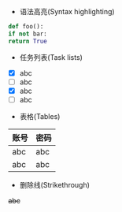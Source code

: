 * 语法高亮(Syntax highlighting)

```python
def foo():
if not bar:
return True
```
* 任务列表(Task lists)

- [x] abc
- [ ] abc
- [x] abc
- [ ] abc

* 表格(Tables)

账号 | 密码
----|----
abc | abc
abc | abc

* 删除线(Strikethrough)

~~abc~~
